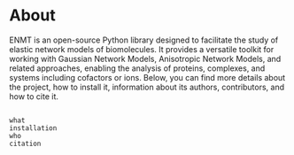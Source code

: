 # About

ENMT is an open-source Python library designed to facilitate the study of
elastic network models of biomolecules. It provides a versatile toolkit for
working with Gaussian Network Models, Anisotropic Network Models, and related
approaches, enabling the analysis of proteins, complexes, and systems including
cofactors or ions. Below, you can find more details about the project, how to
install it, information about its authors, contributors, and how to cite it.

```{toctree}

what
installation
who
citation
```

